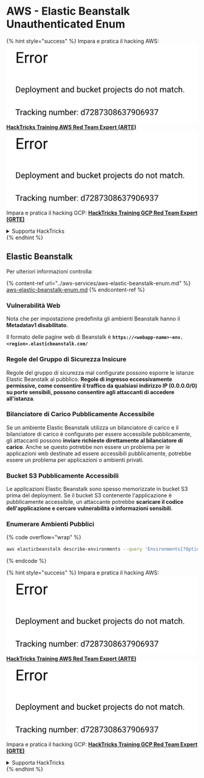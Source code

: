 # AWS - Elastic Beanstalk Unauthenticated Enum

{% hint style="success" %}
Impara e pratica il hacking AWS:<img src="../../../.gitbook/assets/image (1) (1).png" alt="" data-size="line">[**HackTricks Training AWS Red Team Expert (ARTE)**](https://training.hacktricks.xyz/courses/arte)<img src="../../../.gitbook/assets/image (1) (1).png" alt="" data-size="line">\
Impara e pratica il hacking GCP: <img src="../../../.gitbook/assets/image (2).png" alt="" data-size="line">[**HackTricks Training GCP Red Team Expert (GRTE)**<img src="../../../.gitbook/assets/image (2).png" alt="" data-size="line">](https://training.hacktricks.xyz/courses/grte)

<details>

<summary>Supporta HackTricks</summary>

* Controlla i [**piani di abbonamento**](https://github.com/sponsors/carlospolop)!
* **Unisciti al** 💬 [**gruppo Discord**](https://discord.gg/hRep4RUj7f) o al [**gruppo telegram**](https://t.me/peass) o **seguici** su **Twitter** 🐦 [**@hacktricks\_live**](https://twitter.com/hacktricks\_live)**.**
* **Condividi trucchi di hacking inviando PR ai** [**HackTricks**](https://github.com/carlospolop/hacktricks) e [**HackTricks Cloud**](https://github.com/carlospolop/hacktricks-cloud) repos di github.

</details>
{% endhint %}

## Elastic Beanstalk

Per ulteriori informazioni controlla:

{% content-ref url="../aws-services/aws-elastic-beanstalk-enum.md" %}
[aws-elastic-beanstalk-enum.md](../aws-services/aws-elastic-beanstalk-enum.md)
{% endcontent-ref %}

### Vulnerabilità Web

Nota che per impostazione predefinita gli ambienti Beanstalk hanno il **Metadatav1 disabilitato**.

Il formato delle pagine web di Beanstalk è **`https://<webapp-name>-env.<region>.elasticbeanstalk.com/`**

### Regole del Gruppo di Sicurezza Insicure

Regole del gruppo di sicurezza mal configurate possono esporre le istanze Elastic Beanstalk al pubblico. **Regole di ingresso eccessivamente permissive, come consentire il traffico da qualsiasi indirizzo IP (0.0.0.0/0) su porte sensibili, possono consentire agli attaccanti di accedere all'istanza**.

### Bilanciatore di Carico Pubblicamente Accessibile

Se un ambiente Elastic Beanstalk utilizza un bilanciatore di carico e il bilanciatore di carico è configurato per essere accessibile pubblicamente, gli attaccanti possono **inviare richieste direttamente al bilanciatore di carico**. Anche se questo potrebbe non essere un problema per le applicazioni web destinate ad essere accessibili pubblicamente, potrebbe essere un problema per applicazioni o ambienti privati.

### Bucket S3 Pubblicamente Accessibili

Le applicazioni Elastic Beanstalk sono spesso memorizzate in bucket S3 prima del deployment. Se il bucket S3 contenente l'applicazione è pubblicamente accessibile, un attaccante potrebbe **scaricare il codice dell'applicazione e cercare vulnerabilità o informazioni sensibili**.

### Enumerare Ambienti Pubblici

{% code overflow="wrap" %}
```bash
aws elasticbeanstalk describe-environments --query 'Environments[?OptionSettings[?OptionName==`aws:elbv2:listener:80:defaultProcess` && contains(OptionValue, `redirect`)]].{EnvironmentName:EnvironmentName, ApplicationName:ApplicationName, Status:Status}' --output table
```
{% endcode %}

{% hint style="success" %}
Impara e pratica il hacking AWS:<img src="../../../.gitbook/assets/image (1) (1).png" alt="" data-size="line">[**HackTricks Training AWS Red Team Expert (ARTE)**](https://training.hacktricks.xyz/courses/arte)<img src="../../../.gitbook/assets/image (1) (1).png" alt="" data-size="line">\
Impara e pratica il hacking GCP: <img src="../../../.gitbook/assets/image (2).png" alt="" data-size="line">[**HackTricks Training GCP Red Team Expert (GRTE)**<img src="../../../.gitbook/assets/image (2).png" alt="" data-size="line">](https://training.hacktricks.xyz/courses/grte)

<details>

<summary>Supporta HackTricks</summary>

* Controlla i [**piani di abbonamento**](https://github.com/sponsors/carlospolop)!
* **Unisciti al** 💬 [**gruppo Discord**](https://discord.gg/hRep4RUj7f) o al [**gruppo telegram**](https://t.me/peass) o **seguici** su **Twitter** 🐦 [**@hacktricks\_live**](https://twitter.com/hacktricks\_live)**.**
* **Condividi trucchi di hacking inviando PR ai** [**HackTricks**](https://github.com/carlospolop/hacktricks) e [**HackTricks Cloud**](https://github.com/carlospolop/hacktricks-cloud) repos di github.

</details>
{% endhint %}
